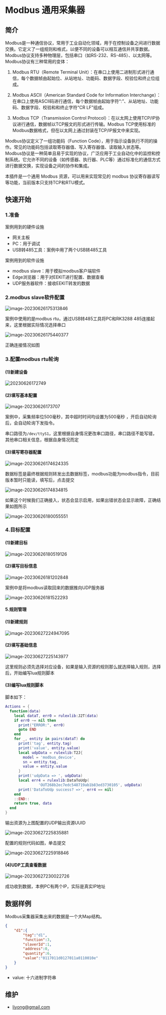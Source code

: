 # Modbus 通用采集器


## 简介
Modbus是一种通信协议，常用于工业自动化领域，用于在控制设备之间进行数据交换。它定义了一组规则和格式，以便不同的设备可以相互通信并共享数据。Modbus协议支持多种物理层，包括串口（如RS-232、RS-485）、以太网等。
Modbus协议有三种常用的变体：

1. Modbus RTU（Remote Terminal Unit）：在串口上使用二进制形式进行通信，每个数据帧由起始位、从站地址、功能码、数据字段、校验位和终止位组成。

2. Modbus ASCII（American Standard Code for Information Interchange）：在串口上使用ASCII码进行通信，每个数据帧由起始字符“:”、从站地址、功能码、数据字段、校验和和终止字符“CR LF”组成。

3. Modbus TCP（Transmission Control Protocol）：在以太网上使用TCP/IP协议进行通信，数据帧以TCP报文的形式进行传输。Modbus TCP使用标准的Modbus数据格式，但在以太网上通过封装在TCP/IP报文中来实现。

Modbus协议定义了一组功能码（Function Code），用于指示设备执行不同的操作。常见的功能码包括读取寄存器值、写入寄存器值、读取输入状态等。
Modbus协议是一种简单且易于实现的协议，广泛应用于工业自动化中的监控和控制系统。它允许不同的设备（如传感器、执行器、PLC等）通过标准化的通信方式进行数据交换，实现设备之间的协作和集成。

本插件是一个通用 Modbus 资源，可以用来实现常见的 modbus 协议寄存器读写等功能，当前版本只支持TCP和RTU模式。

## 快速开始

### 1.准备

案例用到的硬件设施
- 网关主板
- PC：用于调试
- USB转485工具：案例中用了两个USB转485工具

案例用到的软件设施
- modbus slave：用于模拟modbus客户端软件
- Edge浏览器：用于对EEKIT进行配置、数据查看
- UDP服务器软件：接收EEKIT转发的数据

### 2.modbus slave软件配置

![image-20230626175313846](image/generic_modbus_device/image-20230626175313846.png)

案例中使用的是modbus rtu，通过USB转485工具将PC和RK3288 485连接起来，这里根据实际情况选择串口

![image-20230626175440377](image/generic_modbus_device/image-20230626175440377.png)

正确连接情况如图

### 3.配置modbus rtu轮询

#### (1)新建设备

![20230626172749](image/generic_modbus_device/20230626172749.png)

#### (2)填写基本配置

![image-20230626173707](image/generic_modbus_device/20230626173707.png)

案例中，采集频率位500毫秒，其中超时时间均设置为500毫秒 ，开启自动轮询后，会自动轮询下发指令。

串口路径为`/dev/ttyS1`，这里根据自身情况更改串口路径，串口路径不能写错，其他串口相关信息，根据自身情况而定

#### (3)填写寄存器配置

![image-20230626174624335](image/generic_modbus_device/image-20230626174624335.png)

数据标签是最终根据规则转发出去数据标签，modbus功能为modbus指令，目前版本暂时只能读，填写后，点击提交

![image-20230626174834815](image/generic_modbus_device/image-20230626174834815.png)

如果这个时候我们正确接入，状态会显示启用，如果出错状态会显示故障，正确结果如图所示

![image-20230626180055551](image/generic_modbus_device/image-20230626180055551.png)

### 4.目标配置

#### (1)新建目标

![image-20230626180519126](image/generic_modbus_device/image-20230626180519126.png)

#### (2)填写目标信息

![image-20230626181202848](image/generic_modbus_device/image-20230626181202848.png)

案例中是将modbus读取回来的数据推向UDP服务器

![image-20230626181522293](image/generic_modbus_device/image-20230626181522293.png)

#### 5.规则管理

#### (1)新建规则

![image-20230627224947095](image/generic_modbus_device/image-20230627224947095.png)

#### (2)填写基础信息

![image-20230627225143977](image/generic_modbus_device/image-20230627225143977.png)

这里规则必须先选择对应设备，如果是输入资源的规则那么就选择输入规则，选择后，开始编写lua规则脚本

#### (3)编写lua规则脚本

脚本如下：
```lua
Actions = {
  function(data)
​    local dataT, err0 = rulexlib:J2T(data)
​    if err0 ~= nil then
​      print("ERROR:", err0)
​      goto END
​    end
​    for _, entity in pairs(dataT) do
​      print('tag', entity.tag)
​      print('value', entity.value)
​      local udpData = rulexlib:T2J{
​        model = 'modbus_device',
​        sn = entity.tag,
​        value = entity.value
​      }
​      print('udpData => ', udpData)
​      local err4 = rulexlib:DataToUdp(
​               'OUT268b2ec7edc548719ab1b83ed3730105', udpData)
​      print('DataToUdp success? =>', err4 == nil)
​    end
​    ::END::
​    return true, data
  end
}

```
输出资源为上图配置的UDP输出资源UUID

![image-20230627225835881](image/generic_modbus_device/image-20230627225835881.png)

配置的规则代码如图，单击提交

![image-20230627225918846](image/generic_modbus_device/image-20230627225918846.png)

#### (4)UDP工具查看数据

![image-20230627230022726](image/generic_modbus_device/image-20230627230022726.png)

成功收到数据，本例PC有两个IP，实际是真实IP地址

## 数据样例
Modbus采集器采集出来的数据是一个大Map结构。
```json
{
    "d1":{
        "tag":"d1",
        "function":3,
        "slaverId":1,
        "address":0,
        "quantity":6,
        "value":"0117011d0127011a0110010e"
    }
}
```
- value: 十六进制字符串


## 维护
- <liyong@gmail.com>
